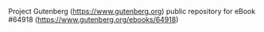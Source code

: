 Project Gutenberg (https://www.gutenberg.org) public repository for eBook #64918 (https://www.gutenberg.org/ebooks/64918)
